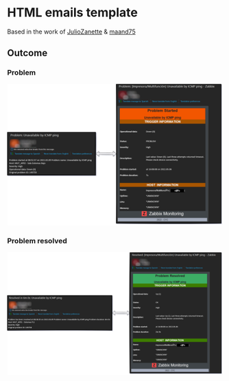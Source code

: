 # HTML emails template

Based in the work of [JulioZanette](https://github.com/sansaoipb/zabbix-html-email-template) & [maand75](https://github.com/maand75/zabbix-htmlmailtemplates)

## Outcome
### Problem
![Problem](https://raw.githubusercontent.com/PatxiAndueza/zabbix-stuff/main/html-email-template/images/Problem.png)
### Problem resolved
![Problem resolved](https://raw.githubusercontent.com/PatxiAndueza/zabbix-stuff/main/html-email-template/images/Problem%20resolverd.png)
